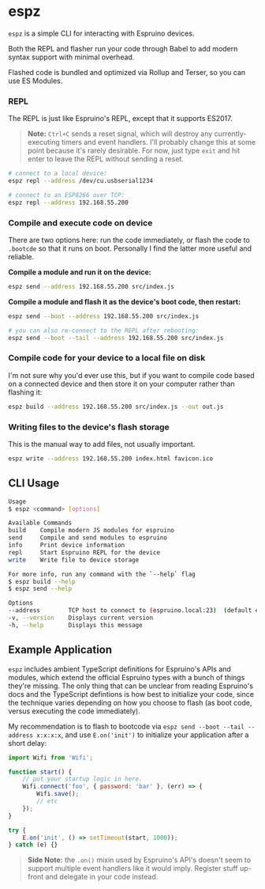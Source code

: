 # espz

`espz` is a simple CLI for interacting with Espruino devices.

Both the REPL and flasher run your code through Babel to add modern syntax support with minimal overhead.

Flashed code is bundled and optimized via Rollup and Terser, so you can use ES Modules.

### REPL

The REPL is just like Espruino's REPL, except that it supports ES2017.

> **Note:** `Ctrl+C` sends a reset signal, which will destroy any currently-executing timers and event handlers.
> I'll probably change this at some point because it's rarely desirable.
> For now, just type `exit` and hit enter to leave the REPL without sending a reset.

```sh
# connect to a local device:
espz repl --address /dev/cu.usbserial1234

# connect to an ESP8266 over TCP:
espz repl --address 192.168.55.200
```

### Compile and execute code on device

There are two options here: run the code immediately, or flash the code to `.bootcde` so that it runs on boot. Personally I find the latter more useful and reliable.

**Compile a module and run it on the device:**

```sh
espz send --address 192.168.55.200 src/index.js
```

**Compile a module and flash it as the device's boot code, then restart:**

```sh
espz send --boot --address 192.168.55.200 src/index.js

# you can also re-connect to the REPL after rebooting:
espz send --boot --tail --address 192.168.55.200 src/index.js
```

### Compile code for your device to a local file on disk

I'm not sure why you'd ever use this, but if you want to compile code based on a connected device and then store it on your computer rather than flashing it:

```sh
espz build --address 192.168.55.200 src/index.js --out out.js
```

### Writing files to the device's flash storage

This is the manual way to add files, not usually important.

```sh
espz write --address 192.168.55.200 index.html favicon.ico
```

## CLI Usage

```sh
Usage
$ espz <command> [options]

Available Commands
build    Compile modern JS modules for espruino
send     Compile and send modules to espruino
info     Print device information
repl     Start Espruino REPL for the device
write    Write file to device storage

For more info, run any command with the `--help` flag
$ espz build --help
$ espz send --help

Options
--address        TCP host to connect to (espruino.local:23)  (default espruino.local:23)
-v, --version    Displays current version
-h, --help       Displays this message
```

## Example Application

`espz` includes ambient TypeScript definitions for Espruino's APIs and modules, which extend the official Espruino types with a bunch of things they're missing. The only thing that can be unclear from reading Espruino's docs and the TypeScript defintions is how best to initialize your code, since the technique varies depending on how you choose to flash (as boot code, versus executing the code immediately).

My recommendation is to flash to bootcode via `espz send --boot --tail --address x:x:x:x`, and use `E.on('init')` to initialize your application after a short delay:

```js
import Wifi from 'Wifi';

function start() {
	// put your startup logic in here.
	Wifi.connect('foo', { password: 'bar' }, (err) => {
		Wifi.save();
		// etc
	});
}

try {
	E.on('init', () => setTimeout(start, 1000));
} catch (e) {}
```

> **Side Note:** the `.on()` mixin used by Espruino's API's doesn't seem to support multiple event handlers like it would imply. Register stuff up-front and delegate in your code instead.
